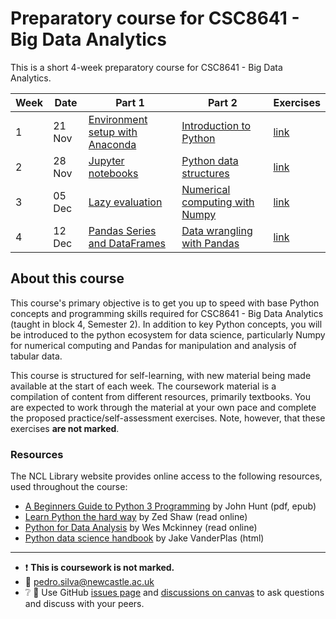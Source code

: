 # Preparatory course for CSC8641 - Big Data Analytics

This is a short 4-week preparatory course for CSC8641 - Big Data Analytics.

| Week | Date   | Part 1                                                       | Part 2                                                      | Exercises                                  |
| ---- | ------ | ------------------------------------------------------------ | ----------------------------------------------------------- | ------------------------------------------ |
| 1    | 21 Nov | [Environment setup with Anaconda](week-01/week-01-part-1.md) | [Introduction to Python](week-01/week-01-part-2.md)         | [link](week-01/week-01-part3-exercises.md) |
| 2    | 28 Nov | [Jupyter notebooks](week-02/week-02-part-1.md)               | [Python data structures](week-02/week-02-part-2.md)         | [link](week-02/week-02-part3-exercises.md) |
| 3    | 05 Dec | [Lazy evaluation](week-03/week-03-part-1.md)                 | [Numerical computing with Numpy](week-03/week-03-part-2.md) | [link](week-03/week-03-part3-exercises.md) |
| 4    | 12 Dec | [Pandas Series and DataFrames](week-04/week-04-part-1.md)    | [Data wrangling with Pandas](week-04/week-04-part-2.md)     | [link](week-04/week-04-part3-exercises.md) |

## About this course

This course's primary objective is to get you up to speed with base Python concepts and programming
skills required for CSC8641 - Big Data Analytics (taught in block 4, Semester 2). In addition to key
Python concepts, you will be introduced to the python ecosystem for data science, particularly Numpy
for numerical computing and Pandas for manipulation and analysis of tabular data.

This course is structured for self-learning, with new material being made available at the start of
each week. The coursework material is a compilation of content from different resources, primarily
textbooks. You are expected to work through the material at your own pace and complete the proposed
practice/self-assessment exercises. Note, however, that these exercises **are not marked**.


### Resources

The NCL Library website provides online access to the following resources, used
throughout the course:

- [A Beginners Guide to Python 3 Programming](https://libsearch.ncl.ac.uk/primo-explore/fulldisplay?docid=NCL_ALMA51150094790002411&context=L&vid=NEWUI&lang=en_US&search_scope=NotPC&adaptor=Local%20Search%20Engine&isFrbr=true&tab=default_tab&query=any%2Ccontains%2CA%20beginner%27s%20guide%20to%20Python%203%20programming%20by%20John%20Hunt&sortby=date&facet=frbrgroupid%2Cinclude%2C3074611872&offset=0)
  by John Hunt (pdf, epub)
- [Learn Python the hard way](https://libsearch.ncl.ac.uk/primo-explore/fulldisplay?docid=NCL_ALMA51198886720002411&context=L&vid=NEWUI&lang=en_US&search_scope=NotPC&adaptor=Local%20Search%20Engine&tab=default_tab&query=any,contains,Learn%20Python%20the%20Hard%20Way&offset=0)
  by Zed Shaw (read online)
- [Python for Data Analysis](https://libsearch.ncl.ac.uk/primo-explore/fulldisplay?docid=NCL_ALMA21116073910002411&context=L&vid=NEWUI&lang=en_US&search_scope=NotPC&adaptor=Local%20Search%20Engine&tab=default_tab&query=any,contains,Python%20for%20Data%20Analysis&offset=0)
  by Wes Mckinney (read online)
- [Python data science handbook](https://jakevdp.github.io/PythonDataScienceHandbook/) by Jake
  VanderPlas (html)

---

- :heavy_exclamation_mark: **This is coursework is not marked.**
- :email: pedro.silva@newcastle.ac.uk
- :grey_question: :speech_balloon: Use GitHub [issues
page](https://github.com/NewcastleComputingScience/csc8641/issues) and [discussions on
canvas](https://ncl.instructure.com/courses/44969/discussion_topics) to ask questions and
discuss with your peers.